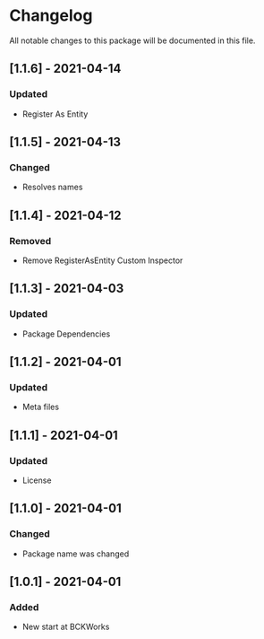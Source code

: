 # Changelog
All notable changes to this package will be documented in this file.

## [1.1.6] - 2021-04-14

### Updated

- Register As Entity

## [1.1.5] - 2021-04-13

### Changed

- Resolves names

## [1.1.4] - 2021-04-12

### Removed

- Remove RegisterAsEntity Custom Inspector

## [1.1.3] - 2021-04-03

### Updated

- Package Dependencies

## [1.1.2] - 2021-04-01

### Updated

- Meta files

## [1.1.1] - 2021-04-01

### Updated

- License

## [1.1.0] - 2021-04-01

### Changed

- Package name was changed

## [1.0.1] - 2021-04-01

### Added 

- New start at BCKWorks
